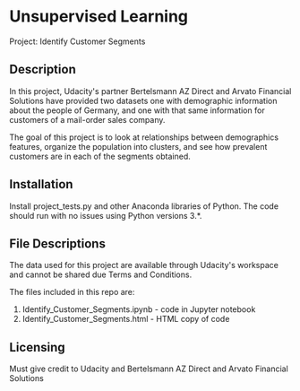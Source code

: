 # Unsupervised Learning

Project: Identify Customer Segments

## Description
In this project, Udacity's partner Bertelsmann AZ Direct and Arvato Financial Solutions have provided two datasets one with demographic information about the people of Germany, and one with that same information for customers of a mail-order sales company. 

The goal of this project is to look at relationships between demographics features, organize the population into clusters, and see how prevalent customers are in each of the segments obtained.

## Installation
Install project_tests.py and other Anaconda libraries of Python. The code should run with no issues using Python versions 3.*.

## File Descriptions
The data used for this project are available through Udacity's workspace and cannot be shared due Terms and Conditions.

The files included in this repo are:
1. Identify_Customer_Segments.ipynb - code in Jupyter notebook
2. Identify_Customer_Segments.html - HTML copy of code

## Licensing
Must give credit to Udacity and Bertelsmann AZ Direct and Arvato Financial Solutions
